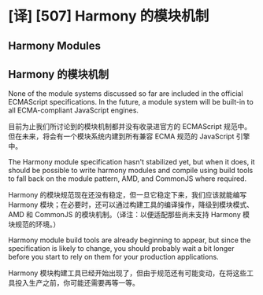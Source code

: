 # [译] [507] Harmony 的模块机制

## Harmony Modules

## Harmony 的模块机制

None of the module systems discussed so far are included in the official ECMAScript specifications. In the future, a module system will be built-in to all ECMA-compliant JavaScript engines.

目前为止我们所讨论到的模块机制都并没有收录进官方的 ECMAScript 规范中。但在未来，将会有一个模块系统内建到所有兼容 ECMA 规范的 JavaScript 引擎中。

The Harmony module specification hasn't stabilized yet, but when it does, it should be possible to write harmony modules and compile using build tools to fall back on the module pattern, AMD, and CommonJS where required.

Harmony 的模块规范现在还没有稳定，但一旦它稳定下来，我们应该就能编写 Harmony 模块；在必要时，还可以通过构建工具的编译操作，降级到模块模式、AMD 和 CommonJS 的模块机制。（译注：以便适配那些尚未支持 Harmony 模块规范的环境。）

Harmony module build tools are already beginning to appear, but since the specification is likely to change, you should probably wait a bit longer before you start to rely on them for your production applications.

Harmony 模块构建工具已经开始出现了，但由于规范还有可能变动，在将这些工具投入生产之前，你可能还需要再等一等。
